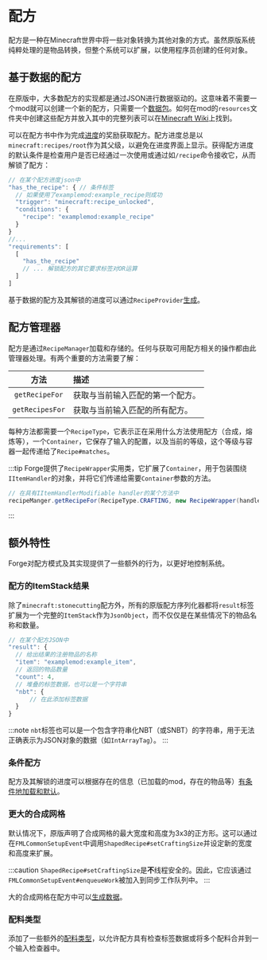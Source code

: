 配方
=======

配方是一种在Minecraft世界中将一些对象转换为其他对象的方式。虽然原版系统纯粹处理的是物品转换，但整个系统可以扩展，以使用程序员创建的任何对象。

基于数据的配方
-------------------

在原版中，大多数配方的实现都是通过JSON进行数据驱动的。这意味着不需要一个mod就可以创建一个新的配方，只需要一个[数据包][datapack]。如何在mod的`resources`文件夹中创建这些配方并放入其中的完整列表可以在[Minecraft Wiki][wiki]上找到。

可以在配方书中作为完成[进度][advancement]的奖励获取配方。配方进度总是以`minecraft:recipes/root`作为其父级，以避免在进度界面上显示。获得配方进度的默认条件是检查用户是否已经通过一次使用或通过如`/recipe`命令接收它，从而解锁了配方：

```js
// 在某个配方进度json中
"has_the_recipe": { // 条件标签
  // 如果使用了examplemod:example_recipe则成功
  "trigger": "minecraft:recipe_unlocked",
  "conditions": {
    "recipe": "examplemod:example_recipe"
  }
}
//...
"requirements": [
  [
    "has_the_recipe"
    // ... 解锁配方的其它要求标签对OR运算
  ]
]
```

基于数据的配方及其解锁的进度可以通过`RecipeProvider`[生成][datagen]。

配方管理器
--------------

配方是通过`RecipeManager`加载和存储的。任何与获取可用配方相关的操作都由此管理器处理。有两个重要的方法需要了解：

  方法             | 描述
 :---:            | :---
`getRecipeFor`    | 获取与当前输入匹配的第一个配方。
`getRecipesFor`   | 获取与当前输入匹配的所有配方。

每种方法都需要一个`RecipeType`，它表示正在采用什么方法使用配方（合成，熔炼等），一个`Container`，它保存了输入的配置，以及当前的等级，这个等级与容器一起传递给了`Recipe#matches`。

:::tip
Forge提供了`RecipeWrapper`实用类，它扩展了`Container`，用于包装围绕`IItemHandler`的对象，并将它们传递给需要`Container`参数的方法。

```java
// 在具有IItemHandlerModifiable handler的某个方法中
recipeManger.getRecipeFor(RecipeType.CRAFTING, new RecipeWrapper(handler), level);
```
:::

额外特性
-------------------

Forge对配方模式及其实现提供了一些额外的行为，以更好地控制系统。

### 配方的ItemStack结果

除了`minecraft:stonecutting`配方外，所有的原版配方序列化器都将`result`标签扩展为一个完整的`ItemStack`作为`JsonObject`，而不仅仅是在某些情况下的物品名称和数量。

```js
// 在某个配方JSON中
"result": {
  // 给出结果的注册物品的名称
  "item": "examplemod:example_item",
  // 返回的物品数量
  "count": 4,
  // 堆叠的标签数据，也可以是一个字符串
  "nbt": {
      // 在此添加标签数据
  }
}
```

:::note
`nbt`标签也可以是一个包含字符串化NBT（或SNBT）的字符串，用于无法正确表示为JSON对象的数据（如`IntArrayTag`）。
:::

### 条件配方

配方及其解锁的进度可以根据存在的信息（已加载的mod，存在的物品等）[有条件地加载和默认][conditional]。

### 更大的合成网格

默认情况下，原版声明了合成网格的最大宽度和高度为3x3的正方形。这可以通过在`FMLCommonSetupEvent`中调用`ShapedRecipe#setCraftingSize`并设定新的宽度和高度来扩展。

:::caution
`ShapedRecipe#setCraftingSize`是**不**线程安全的。因此，它应该通过`FMLCommonSetupEvent#enqueueWork`被加入到同步工作队列中。
:::

大的合成网格在配方中可以[生成数据][datagen]。

### 配料类型

添加了一些额外的[配料类型][ingredients]，以允许配方具有检查标签数据或将多个配料合并到一个输入检查器中。

[datapack]: https://minecraft.wiki/w/Data_pack
[wiki]: https://minecraft.wiki/w/Recipe
[advancement]: ../advancements.md
[datagen]: ../../../datagen/server/recipes.md
[conditional]: ../conditional.md#implementations
[ingredients]: ./ingredients.md#forge-types